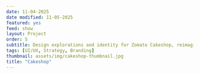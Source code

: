 ```yaml
---
date: 11-04-2025
date modified: 11-05-2025
featured: yes
feed: show
layout: Project
order: 5
subtitle: Design explorations and identity for Zomato Cakeshop, reimagining how desserts delight a broader audience.
tags: [UI/UX, Strategy, Branding]
thumbnail: assets/img/cakeshop-thumbnail.jpg
title: "Cakeshop"
---
```


